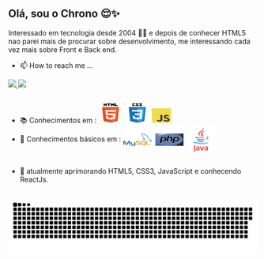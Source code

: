 ## Olá, sou o Chrono 😌✨
Interessado em tecnologia desde 2004 🧑‍💻 e depois de conhecer HTML5 nao parei mais de procurar sobre desenvolvimento, me interessando cada vez mais sobre Front e Back end. 



- 📫 How to reach me ...

<div>
    <a href="https://github.com/ronaldo-rocha">
    <img height="180em" src="https://github-readme-stats.vercel.app/api?username=ronaldo-rocha&show_icons=true&theme=midnight-purple&include_all_commits=true&count_private=true"/>
    <img height="180em" src="https://github-readme-stats.vercel.app/api/top-langs/?username=ronaldo-rocha&layout=compact&langs_count=16&theme=midnight-purple"/>
      </a>
</div>

##


- 📚 Conhecimentos em :
  <img  alt="chr-HTML5" height="40" width="50" src="https://raw.githubusercontent.com/devicons/devicon/master/icons/html5/html5-original-wordmark.svg"> 
  <img  alt="chr-HTML5" height="40" width="50" src="https://raw.githubusercontent.com/devicons/devicon/master/icons/css3/css3-original-wordmark.svg"/> 
  <img  alt="chr-HTML5" height="30" width="40" src="https://raw.githubusercontent.com/devicons/devicon/master/icons/javascript/javascript-original.svg"/> <br>
- 📖 Conhecimentos básicos em :
  <img align="center" alt="chr-HTML5" height="50" width="60" src="https://raw.githubusercontent.com/devicons/devicon/master/icons/mysql/mysql-original-wordmark.svg">       <img align="center" alt="chr-HTML5" height="50" width="60" src="https://raw.githubusercontent.com/devicons/devicon/master/icons/php/php-original.svg"> 
  <img align="center" alt="chr-HTML5" height="50" width="60" src="https://raw.githubusercontent.com/devicons/devicon/master/icons/java/java-original-wordmark.svg">
    



##

- 🌱 atualmente aprimorando HTML5, CSS3, JavaScript e conhecendo ReactJs.

##

![Snake animation](https://github.com/ronaldo-rocha/ronaldo-rocha/blob/output/github-contribution-grid-snake.svg)
